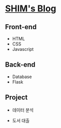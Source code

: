 # [SHIM's Blog](https://sominshim.github.io/)
## Front-end
- HTML
- CSS
- Javascript

## Back-end
- Database
- Flask

## Project
- 데이터 분석

- 도서 대출 

